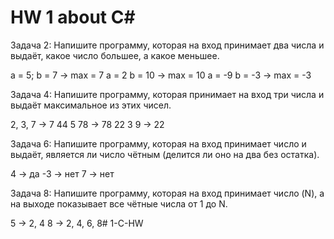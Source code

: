 # HW 1 about C#
Задача 2: Напишите программу, которая на вход принимает два числа и выдаёт, какое число большее, а какое меньшее.

a = 5; b = 7 -> max = 7
a = 2 b = 10 -> max = 10
a = -9 b = -3 -> max = -3

Задача 4: Напишите программу, которая принимает на вход три числа и выдаёт максимальное из этих чисел.

2, 3, 7 -> 7
44 5 78 -> 78
22 3 9 -> 22

Задача 6: Напишите программу, которая на вход принимает число и выдаёт, является ли число чётным (делится ли оно на два без остатка).

4 -> да
-3 -> нет
7 -> нет

Задача 8: Напишите программу, которая на вход принимает число (N), а на выходе показывает все чётные числа от 1 до N.

5 -> 2, 4
8 -> 2, 4, 6, 8#   1 - C - H W  
 